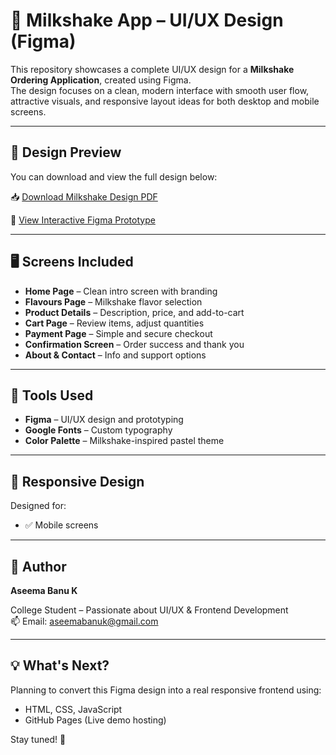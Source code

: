 # 🥤 Milkshake App – UI/UX Design (Figma)

This repository showcases a complete UI/UX design for a **Milkshake Ordering Application**, created using Figma.  
The design focuses on a clean, modern interface with smooth user flow, attractive visuals, and responsive layout ideas for both desktop and mobile screens.

---

## 📄 Design Preview

You can download and view the full design below:

📥 [Download Milkshake Design PDF](Milkshake%20Design.pdf)

🔗 [View Interactive Figma Prototype]([https://www.figma.com/proto/7UMsY6ka3T5welwry0r654/Milkshake-app?node-id=0-1&t=ewTEB...](https://www.figma.com/proto/7UMsY6ka3T5welwry0r654/Milkshake-app?node-id=0-1&t=ewTEBBIFo2rzoxDe-1))  

---

## 🖥️ Screens Included

- **Home Page** – Clean intro screen with branding
- **Flavours Page** – Milkshake flavor selection
- **Product Details** – Description, price, and add-to-cart
- **Cart Page** – Review items, adjust quantities
- **Payment Page** – Simple and secure checkout
- **Confirmation Screen** – Order success and thank you
- **About & Contact** – Info and support options

---

## 🎨 Tools Used

- **Figma** – UI/UX design and prototyping
- **Google Fonts** – Custom typography
- **Color Palette** – Milkshake-inspired pastel theme

---

## 📱 Responsive Design

Designed for:
- ✅ Mobile screens
  
---

## 🙌 Author

**Aseema Banu K**  

College Student – Passionate about UI/UX & Frontend Development  
📫 Email: aseemabanuk@gmail.com

---

## 💡 What's Next?

Planning to convert this Figma design into a real responsive frontend using:
- HTML, CSS, JavaScript
- GitHub Pages (Live demo hosting)

Stay tuned! 🚀
